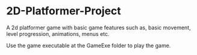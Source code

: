 # 2D-Platformer-Project
 
A 2d platformer game with basic game features such as, basic movement, level progression, animations, menus etc.

Use the game executable at the GameExe folder to play the game.
